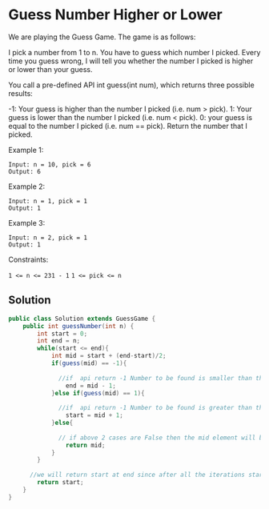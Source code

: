 
# Guess Number Higher or Lower

We are playing the Guess Game. The game is as follows:

I pick a number from 1 to n. You have to guess which number I picked.
Every time you guess wrong, I will tell you whether the number I picked is higher or lower than your guess.

You call a pre-defined API int guess(int num), which returns three possible results:

-1: Your guess is higher than the number I picked (i.e. num > pick).
1: Your guess is lower than the number I picked (i.e. num < pick).
0: your guess is equal to the number I picked (i.e. num == pick).
Return the number that I picked.

 

Example 1:

```
Input: n = 10, pick = 6
Output: 6
```
Example 2:
```
Input: n = 1, pick = 1
Output: 1
```
Example 3:
```
Input: n = 2, pick = 1
Output: 1
``` 

Constraints:

`1 <= n <= 231 - 1`
`1 <= pick <= n`

## Solution

```java
public class Solution extends GuessGame {
    public int guessNumber(int n) {
        int start = 0;
        int end = n;
        while(start <= end){
            int mid = start + (end-start)/2;
            if(guess(mid) == -1){
              
              //if  api return -1 Number to be found is smaller than this mid and hence we change index to find in left side of current mid element
                end = mid - 1;
            }else if(guess(mid) == 1){
              
              //if  api return -1 Number to be found is greater than this mid and hence we change index to find in Right side of cuurent mid element
                start = mid + 1;
            }else{
              
              // if above 2 cases are False then the mid element will be the Number we are searching and we will return it as our answer
                return mid;
            }
        }
      
      //we will return start at end since after all the iterations start will be pointing to NUmber to be find.
        return start;
    }
}
```

